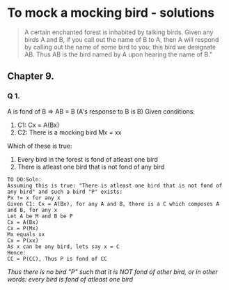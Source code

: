 # To mock a mocking bird - solutions

> A certain enchanted forest is inhabited by talking birds. Given any birds A and B, if you call out the name of B to A, then A will respond by calling out the name of some bird to you; this bird we designate AB. Thus AB is the bird named by A upon hearing the name of B."

## Chapter 9. 
### Q 1. 
A is fond of B => AB = B (A's response to B is B)
Given conditions:
1. C1: Cx = A(Bx)
2. C2: There is a mocking bird Mx = xx

Which of these is true:
1. Every bird in the forest is fond of atleast one bird
2. There is atleast one bird that is not fond of any bird


```
TO DO:Soln:
Assuming this is true: "There is atleast one bird that is not fond of any bird" and such a bird "P" exists: 
Px != x for any x
Given C1: Cx = A(Bx), for any A and B, there is a C which composes A and B, for any x
Let A be M and B be P
Cx = A(Bx)
Cx = P(Mx)
Mx equals xx
Cx = P(xx)
As x can be any bird, lets say x = C
Hence:
CC = P(CC), Thus P is fond of CC
```
_Thus there is no bird "P" such that it is NOT fond of other bird, or in other words: every bird is fond of atleast one bird_
